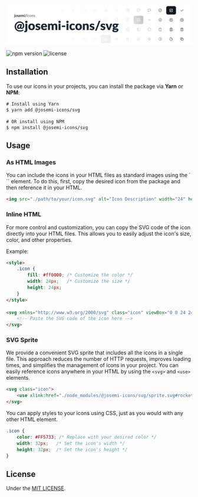![@josemi-icons/svg](./header.png)

![npm version](https://badgen.net/npm/v/@josemi-icons/svg?labelColor=1d2734&color=21bf81)
![license](https://badgen.net/github/license/jmjuanes/icons?labelColor=1d2734&color=21bf81)


## Installation

To use our icons in your projects, you can install the package via **Yarn** or **NPM**:

```shell
# Install using Yarn
$ yarn add @josemi-icons/svg

# OR install using NPM
$ npm install @josemi-icons/svg
```

## Usage

### As HTML Images

You can include the icons in your HTML files as standard images using the `<img>`` element. To do this, first, copy the desired icon from the package and then reference it in your HTML.

```html
<img src="./path/to/your/icon.svg" alt="Icon Description" width="24" height="24" />
```

### Inline HTML

For more control and customization, you can copy the SVG code of the icon directly into your HTML files. This allows you to easily adjust the icon's size, color, and other properties.

Example:

```html
<style>
    .icon {
        fill: #ff0000; /* Customize the color */
        width: 24px;   /* Customize the size */
        height: 24px;
    }
</style>

<svg xmlns="http://www.w3.org/2000/svg" class="icon" viewBox="0 0 24 24">
    <!-- Paste the SVG code of the icon here -->
</svg>
```

### SVG Sprite

We provide a convenient SVG sprite that includes all the icons in a single file. This approach reduces the number of HTTP requests, improves loading times, and simplifies the management of icons in your project. You can easily reference icons anywhere in your HTML by using the `<svg>` and `<use>` elements.

```html
<svg class="icon">
    <use xlink:href="./node_modules/@josemi-icons/svg/sprite.svg#rocket"></use>
</svg>
```

You can apply styles to your icons using CSS, just as you would with any other HTML element. 

```css
.icon {
    color: #FF5733; /* Replace with your desired color */
    width: 32px;   /* Set the icon's width */
    height: 32px;  /* Set the icon's height */
}
```


## License

Under the [MIT LICENSE](https://github.com/jmjuanes/icons/blob/main/LICENSE).
